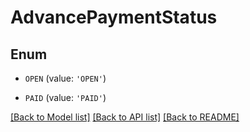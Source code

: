 # AdvancePaymentStatus


## Enum

* `OPEN` (value: `'OPEN'`)

* `PAID` (value: `'PAID'`)

[[Back to Model list]](../README.md#documentation-for-models) [[Back to API list]](../README.md#documentation-for-api-endpoints) [[Back to README]](../README.md)


